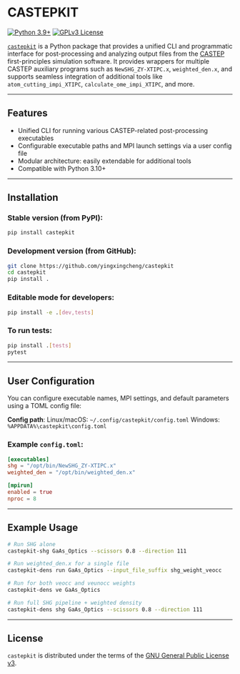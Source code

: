 # CASTEPKIT

[![Python 3.9+](https://img.shields.io/badge/python-3.9+-blue.svg)](https://www.python.org/downloads/)
[![GPLv3 License](https://img.shields.io/badge/license-GPLv3-blue.svg)](https://www.gnu.org/licenses/gpl-3.0.html)

[`castepkit`](https://github.com/yingxingcheng/castepkit) is a Python package that provides a unified CLI and programmatic interface for post-processing and analyzing output files from the [CASTEP](https://www.castep.org/) first-principles simulation software. It provides wrappers for multiple CASTEP auxiliary programs such as `NewSHG_ZY-XTIPC.x`, `weighted_den.x`, and supports seamless integration of additional tools like `atom_cutting_impi_XTIPC`, `calculate_ome_impi_XTIPC`, and more.

---

## Features

* Unified CLI for running various CASTEP-related post-processing executables
* Configurable executable paths and MPI launch settings via a user config file
* Modular architecture: easily extendable for additional tools
* Compatible with Python 3.10+

---

## Installation

### Stable version (from PyPI):

```bash
pip install castepkit
```

### Development version (from GitHub):

```bash
git clone https://github.com/yingxingcheng/castepkit
cd castepkit
pip install .
```

### Editable mode for developers:

```bash
pip install -e .[dev,tests]
```

### To run tests:

```bash
pip install .[tests]
pytest
```

---

##  User Configuration

You can configure executable names, MPI settings, and default parameters using a TOML config file:

**Config path**:
Linux/macOS: `~/.config/castepkit/config.toml`
Windows: `%APPDATA%\castepkit\config.toml`

### Example `config.toml`:

```toml
[executables]
shg = "/opt/bin/NewSHG_ZY-XTIPC.x"
weighted_den = "/opt/bin/weighted_den.x"

[mpirun]
enabled = true
nproc = 8
```

---

## Example Usage

```bash
# Run SHG alone
castepkit-shg GaAs_Optics --scissors 0.8 --direction 111

# Run weighted_den.x for a single file
castepkit-dens run GaAs_Optics --input_file_suffix shg_weight_veocc

# Run for both veocc and veunocc weights
castepkit-dens ve GaAs_Optics

# Run full SHG pipeline + weighted density
castepkit-dens shg GaAs_Optics --scissors 0.8 --direction 111
```

---

## License

`castepkit` is distributed under the terms of the [GNU General Public License v3](https://www.gnu.org/licenses/gpl-3.0.html).
